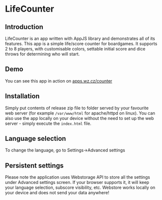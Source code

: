 # LifeCounter

## Introduction

LifeCounter is an app written with AppJS library and demonstrates all of its features. This app is a simple life/score counter for boardgames. It supports 2 to 8 players, with customisable colors, settable initial score and dice throws for determining who will start.

## Demo

You can see this app in action on [apps.wz.cz/counter](http://apps.wz.cz/counter)

## Installation

Simply put contents of release zip file to folder served by your favourite web server (for example `/var/www/html` for apache/httpd on linux). You can also use the app locally on your device without the need to set up the web server - simply execute the `index.html` file.

## Language selection

To change the language, go to Settings->Advanced settings

## Persistent settings

Please note the application uses Webstorage API to store all the settings under Advanced settings screen. If your browser supports it, it will keep your language selection, subscore visibility, etc. Webstore works locally on your device and does not send your data anywhere!
